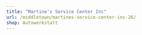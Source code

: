 ```yaml
---
title: "Martine's Service Center Inc"
url: /middletown/martines-service-center-inc-26/
shop: Autowerkstatt
---
```

